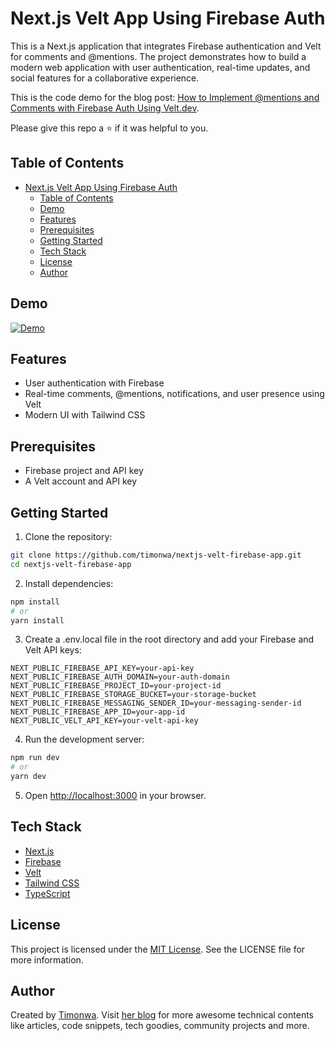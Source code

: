# Next.js Velt App Using Firebase Auth

This is a Next.js application that integrates Firebase authentication and Velt for comments and @mentions. The project demonstrates how to build a modern web application with user authentication, real-time updates, and social features for a collaborative experience.

This is the code demo for the blog post: [How to Implement @mentions and Comments with Firebase Auth Using Velt.dev](https://velt.dev/blog).

Please give this repo a ⭐ if it was helpful to you.

## Table of Contents

- [Next.js Velt App Using Firebase Auth](#nextjs-velt-app-using-firebase-auth)
  - [Table of Contents](#table-of-contents)
  - [Demo](#demo)
  - [Features](#features)
  - [Prerequisites](#prerequisites)
  - [Getting Started](#getting-started)
  - [Tech Stack](#tech-stack)
  - [License](#license)
  - [Author](#author)

## Demo

[![Demo](https://img.youtube.com/vi/your-video-id/0.jpg)](https://www.youtube.com/watch?v=your-video-id)

## Features

- User authentication with Firebase
- Real-time comments, @mentions, notifications, and user presence using Velt
- Modern UI with Tailwind CSS

## Prerequisites

- Firebase project and API key
- A Velt account and API key

## Getting Started

1. Clone the repository:

```bash
git clone https://github.com/timonwa/nextjs-velt-firebase-app.git
cd nextjs-velt-firebase-app
```

2. Install dependencies:

```bash
npm install
# or
yarn install
```

3. Create a .env.local file in the root directory and add your Firebase and Velt API keys:

```
NEXT_PUBLIC_FIREBASE_API_KEY=your-api-key
NEXT_PUBLIC_FIREBASE_AUTH_DOMAIN=your-auth-domain
NEXT_PUBLIC_FIREBASE_PROJECT_ID=your-project-id
NEXT_PUBLIC_FIREBASE_STORAGE_BUCKET=your-storage-bucket
NEXT_PUBLIC_FIREBASE_MESSAGING_SENDER_ID=your-messaging-sender-id
NEXT_PUBLIC_FIREBASE_APP_ID=your-app-id
NEXT_PUBLIC_VELT_API_KEY=your-velt-api-key
```

4. Run the development server:

```bash
npm run dev
# or
yarn dev
```

5. Open [http://localhost:3000](http://localhost:3000) in your browser.

## Tech Stack

- [Next.js](https://nextjs.org/)
- [Firebase](https://firebase.google.com/)
- [Velt](https://velt.dev/)
- [Tailwind CSS](https://tailwindcss.com/)
- [TypeScript](https://www.typescriptlang.org/)

## License

This project is licensed under the [MIT License](LICENSE). See the LICENSE file for more information.

## Author

Created by [Timonwa](https://tech.timonwa.com/links). Visit [her blog](https://tech.timonwa.com/blog) for more awesome technical contents like articles, code snippets, tech goodies, community projects and more.
